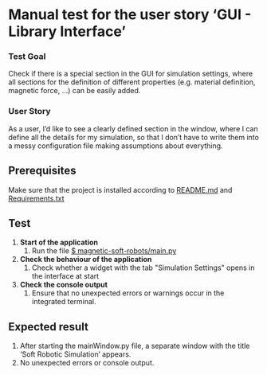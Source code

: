 # Manual test for the user story ‘GUI - Library Interface’

### Test Goal
Check if there is a special section in the GUI for simulation settings, where all sections for the definition of different properties (e.g. material definition, magnetic force, ...) can be easily added.

### User Story
As a user, I’d like to see a clearly defined section in the window, where I can define all the details for my simulation, so that I don’t have to write them into a messy configuration file making assumptions about everything.

## Prerequisites
Make sure that the project is installed according to [README.md]() and [Requirements.txt]()

## Test
1. **Start of the application**
    1. Run the file [$ magnetic-soft-robots/main.py](../../../main.py)
2. **Check the behaviour of the application**
	1. Check whether a widget with the tab "Simulation Settings" opens in the interface at start 
3. **Check the console output**
	1. Ensure that no unexpected errors or warnings occur in the integrated terminal.

## Expected result
1. After starting the mainWindow.py file, a separate window with the title ‘Soft Robotic Simulation’ appears.
2. No unexpected errors or console output.
